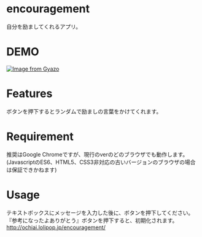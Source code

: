 # encouragement

自分を励ましてくれるアプリ。

# DEMO

[![Image from Gyazo](https://i.gyazo.com/c1f94a2f6be07bfbcd2b7508b10d0d04.gif)](https://gyazo.com/c1f94a2f6be07bfbcd2b7508b10d0d04)

# Features

ボタンを押下するとランダムで励ましの言葉をかけてくれます。

# Requirement

推奨はGoogle Chromeですが、現行のverのどのブラウザでも動作します。
(JavascriptのES6、HTML5、CSS3非対応の古いバージョンのブラウザの場合は保証できかねます)

# Usage

テキストボックスにメッセージを入力した後に、ボタンを押下してください。
『参考になったよありがとう』ボタンを押下すると、初期化されます。
http://ochiai.lolipop.jp/encouragement/
